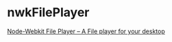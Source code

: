nwkFilePlayer
=============

[Node-Webkit File Player – A File player for your desktop](http://thejackalofjavascript.com/nwk-file-player)
